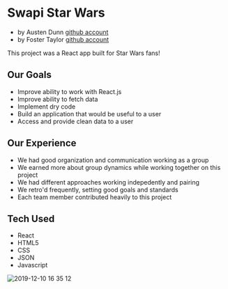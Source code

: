 # Swapi Star Wars

* by Austen Dunn [github account](https://github.com/Dunn-Austen)
* by Foster Taylor [github account](https://github.com/foster55f)

This project was a React app built for Star Wars fans!

## Our Goals
- Improve ability to work with React.js
- Improve ability to fetch data
- Implement dry code
- Build an application that would be useful  to a user
- Access and provide clean data to a user

## Our Experience
- We had good organization and communication working as a group
- We earned more about group dynamics while working together on this project
- We had different approaches working indepedently and pairing
- We retro'd frequently, setting good goals and standards
- Each team member contributed heavily to this project


## Tech Used
- React
- HTML5
- CSS
- JSON
- Javascript

![2019-12-10 16 35 12](https://user-images.githubusercontent.com/50148342/70578508-2b4ae280-1b6b-11ea-9e1a-22864f958156.gif)

